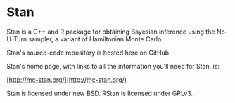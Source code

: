 Stan
====

Stan is a C++ and R package for obtaining Bayesian inference using the
No-U-Turn sampler, a variant of Hamiltonian Monte Carlo.

Stan's source-code repository is hosted here on GitHub.

Stan's home page, with links to all the information you'll need for
Stan, is:

[http://mc-stan.org/](http://mc-stan.org/)

Stan is licensed under new BSD.   RStan is licensed under GPLv3.

